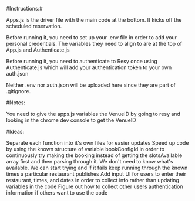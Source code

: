 #Instructions:#

Apps.js is the driver file with the main code at the bottom. It kicks off the scheduled reservation.

Before running it, you need to set up your .env file in order to add your personal credentials. The variables they need to align to are at the top of App.js and Authenticate.js

Before running it, you need to authenticate to Resy once using Authenticate.js which will add your authentication token to your own auth.json

Neither .env nor auth.json will be uploaded here since they are part of .gitignore.

#Notes:

You need to give the apps.js variables the VenueID by going to resy and looking in the chrome dev console to get the VenueID

#Ideas:

Separate each function into it's own files for easier updates
Speed up code by using the known structure of variable bookConfigId in order to continuously try making the booking instead of getting the slotsAvailable array first and then parsing through it. We don't need to know what's available. We can start trying and if it fails keep running through the known times a particular restaurant publishes
Add input UI for users to enter their restaurant, times, and dates in order to collect info rather than updating variables in the code
Figure out how to collect other users authentication information if others want to use the code

